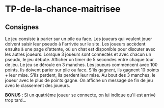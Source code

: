 # TP-de-la-chance-maitrisee

## Consignes

Le jeu consiste à parier sur un pile ou face. Les joueurs qui veulent jouer doivent saisir leur pseudo à l'arrivée sur le site. Les joueurs accèdent ensuite à une page d'attente, où un chat est disponible pour discuter avec les autres joueurs. Lorsque 3 joueurs sont connectés et avec chacun un pseudo, le jeu débute. Afficher un timer de 5 secondes entre chaque tour de jeu. Le jeu se déroule en 3 manches. Les joueurs commencent avec 100 points. Ils doivent parier sur pile ou face. S'ils gagnent, ils gagnent 10 points + leur mise. S'ils perdent, ils perdent leur mise. Au bout des 3 manches, le joueur avec le plus de points gagne. On affiche un message de fin de jeu avec le classement des joueurs.

**BONUS** : Si un quatrième joueur se connecte, on lui indique qu'il est arrivé trop tard...